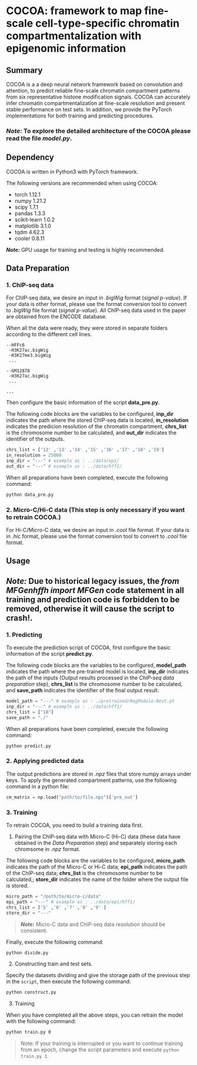 # COCOA: framework to map fine-scale cell-type-specific chromatin compartmentalization with epigenomic information


## Summary

COCOA is a a deep neural network framework based on convolution and attention, to predict  reliable fine-scale chromatin compartment patterns from six representative histone modification signals. COCOA can accurately infer chromatin compartmentalization at fine-scale resolution and present stable performance on test sets. In addition, we provide the PyTorch implementations for both training and predicting procedures.

### **_Note:_** To explore the detailed architecture of the COCOA please read the file _model.py_.


## Dependency

COCOA is written in Python3 with PyTorch framework.

The following versions are recommended when using COCOA:

- torch 1.12.1
- numpy 1.21.2
- scipy 1.7.1
- pandas 1.3.3
- scikit-learn 1.0.2
- matplotlib 3.1.0
- tqdm 4.62.3
- cooler 0.8.11

**_Note:_** GPU usage for training and testing is highly recommended.


## Data Preparation

### 1. ChIP-seq data

For ChIP-seq data, we desire an input in _.bigWig_ format (*signal p-value*). If your data is other format, please use the format conversion tool to convert to  _.bigWig_ file format (*signal p-value*). All ChIP-seq data used in the paper are obtained from the ENCODE database.

When all the data were ready, they were stored in separate folders according to the different cell lines.
~~~shell
--HFFc6
 -H3K27ac.bigWig
 -H3K27me3.bigWig
 ...

--GM12878
 -H3K27ac.bigWig
 ...

...
~~~

Then configure the basic information of the script **data_pre.py**.

The following code blocks are the variables to be configured, **inp_dir** indicates the path where the stored ChIP-seq data is located, **in_resolution** indicates the predicion resolution of the chromatin compartment, **chrs_list** is the chromosome number to be calculated, and **out_dir** indicates the identifier of the outputs.
~~~python
chrs_list = ['12' ,'13' ,'14' ,'15' ,'16' ,'17' ,'18' ,'19']
in_resolution = 25000
inp_dir = "---" # example as : ../data/epi/
out_dir = "---" # example as : ../data/hff1/
~~~

When all preparations have been completed, execute the following command:
~~~bash
python data_pre.py
~~~

### 2. Micro-C/Hi-C data (This step is only necessary if you want to retrain COCOA.)

For Hi-C/Micro-C data, we desire an input in _.cool_ file format. If your data is in _.hic_ format, please use the format conversion tool to convert to _.cool_ file format.

## Usage

## **_Note:_** Due to historical legacy issues, the **_from MFGenhffh import MFGen_** code statement in all training and prediction code is forbidden to be removed, otherwise it will cause the script to crash!.

### 1. Predicting
To execute the prediction script of COCOA, first configure the basic information of the script **predict.py**.

The following code blocks are the variables to be configured, **model_path** indicates the path where the pre-trained model is located, **inp_dir** indicates the path of the inputs (Output results processed in the *ChIP-seq data preparation* step), **chrs_list** is the chromosome number to be calculated, and **save_path** indicates the identifier of the final output result.
~~~python
model_path = "---" # example as : ./pretrained/RegModule-Best.pt
inp_dir = "---" # example as : ../data/hff1/
chrs_list = ["18"] 
save_path = "./" 
~~~

When all preparations have been completed, execute the following command:
~~~bash
python predict.py
~~~

### 2. Applying predicted data
The output predictions are stored in *.npz* files that store numpy arrays under keys.
To apply the generated compartment patterns, use the following command in a python file: 
~~~python
cm_matrix = np.load("path/to/file.npz")['pre_out']
~~~

### 3. Training
To retrain COCOA, you need to build a training data first.

1. Pairing the ChIP-seq data with Micro-C (Hi-C) data (these data have obtained in the *Data Preparation* step) and separately storing each chromsome in *.npz* format.

The following code blocks are the variables to be configured, **micro_path** indicates the path of the Micro-C or Hi-C data; **epi_path** indicates the path of the ChIP-seq data; **chrs_list** is the chromosome number to be calculated,; **store_dir** indicates the name of the folder where the output file is stored.
~~~python
micro_path = "/path/to/micro-c/data"
epi_path = "---" # example as : ../data/epi/hff1/
chrs_list = ['5' ,'6' ,'7' ,'8' ,'9' ]
store_dir = "---"
~~~
>**_Note:_** Micro-C data and ChIP-seq data resolution should be consistent.

Finally, execute the following command:
~~~bash
python divide.py
~~~

2. Constructing train and test sets.

Specify the datasets dividing and give the storage path of the previous step in the `script`, then execute the following command:
~~~bash
python construct.py
~~~

3. Training

When you have completed all the above steps, you can retrain the model with the following command:
~~~bash
python train.py 0
~~~
> Note: If your training is interrupted or you want to continue training from an epoch, change the script parameters and execute `python train.py 1`.
